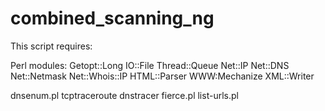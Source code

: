 combined_scanning_ng
====================

This script requires:

Perl modules: 
      Getopt::Long
  		IO::File
			Thread::Queue
			Net::IP
			Net::DNS
			Net::Netmask
			Net::Whois::IP
			HTML::Parser
			WWW:Mechanize
			XML::Writer
      
dnsenum.pl
tcptraceroute
dnstracer
fierce.pl
list-urls.pl
